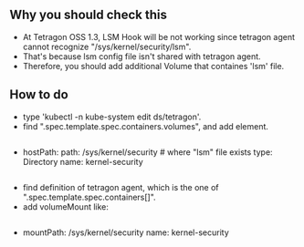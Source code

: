 ## Why you should check this
- At Tetragon OSS 1.3, LSM Hook will be not working since tetragon agent cannot recognize "/sys/kernel/security/lsm".
- That's because lsm config file isn't shared with tetragon agent.
- Therefore, you should add additional Volume that containes 'lsm' file.

## How to do
- type 'kubectl -n kube-system edit ds/tetragon'.
- find ".spec.template.spec.containers.volumes", and add element.
  ```
- hostPath:
    path: /sys/kernel/security # where "lsm" file exists
    type: Directory
  name: kernel-security
  ```
- find definition of tetragon agent, which is the one of ".spec.template.spec.containers[]".
- add volumeMount like:
  ```
- mountPath: /sys/kernel/security
  name: kernel-security
  ```

